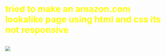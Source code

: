 <style>
  h1{
    color:yellow;}
  </style><h1 style=color:yellow;">tried to make an amazon.com lookalike page using html and css its not responsive</h1>
<br>
<img src=https://upload.wikimedia.org/wikipedia/commons/thumb/a/a9/Amazon_logo.svg/905px-Amazon_logo.svg.png?20250504041148></img>
